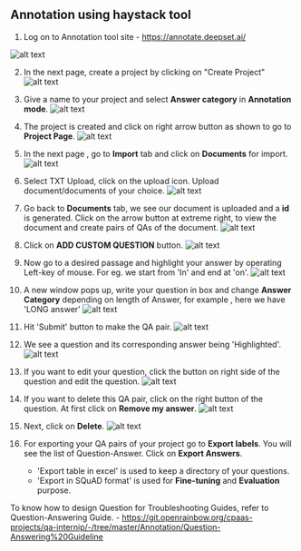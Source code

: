 ## Annotation using haystack tool

1) Log on to Annotation tool site - https://annotate.deepset.ai/

![alt text](02-Annotation/images/anno1.jpg "annotation1")


2) In the next page, create a project by clicking on "Create Project"
![alt text](02-Annotation/images/anno2.jpg "annotation2")

3) Give a name to your project and select **Answer category** in **Annotation mode**.
![alt text](02-Annotation/images/anno3.jpg "annotation3")

4) The project is created and click on right arrow button as shown to go to **Project Page**.
![alt text](02-Annotation/images/anno4.jpg "annotation4")

5) In the next page , go to **Import** tab and click on **Documents** for import.
![alt text](02-Annotation/images/anno5.jpg "annotation5")

6) Select TXT Upload, click on the upload icon. Upload document/documents of your choice.
![alt text](02-Annotation/images/anno6.jpg "annotation6")

7) Go back to **Documents** tab, we see our document is uploaded and a **id** is generated. Click on the arrow button at extreme right, to view the document and create pairs of QAs of the document.
![alt text](02-Annotation/images/anno7.jpg "annotation7")

8) Click on **ADD CUSTOM QUESTION** button.
![alt text](02-Annotation/images/anno8.jpg "annotation8")

9) Now go to a desired passage and highlight your answer by operating Left-key of mouse. For eg. we start from 'In' and end at 'on'.
![alt text](Annotation/images/anno9.jpg "annotation9")

10) A new window pops up, write your question in box and change **Answer Category** depending on length of Answer, for example , here we have 'LONG answer'
![alt text](02-Annotation/images/anno10.jpg "annotation10")

11) Hit 'Submit' button to make the QA pair.
![alt text](02-Annotation/images/anno11.jpg "annotation11")

12) We see a question and its corresponding answer being 'Highlighted'.
![alt text](02-Annotation/images/anno12.jpg "annotation12")

13) If you want to edit your question, click the button on right side of the question and edit the question.
![alt text](02-Annotation/images/anno13.jpg "annotation13")

14) If you want to delete this QA pair, click on the right button of the question. At first click on **Remove my answer**.
![alt text](02-Annotation/images/anno14.jpg "annotation14")

15) Next, click on **Delete**.
![alt text](02-Annotation/images/anno15.jpg "annotation15")

16) For exporting your QA pairs of your project go to **Export labels**. You will see the list of Question-Answer. Click on **Export Answers**.
    - 'Export table in excel' is used to keep a directory of your questions.
    - 'Export in SQuAD format' is used for **Fine-tuning** and **Evaluation** purpose. 

To know how to design Question for Troubleshooting Guides, refer to Question-Answering Guide. 
    - https://git.openrainbow.org/cpaas-projects/qa-internip/-/tree/master/Annotation/Question-Answering%20Guideline
